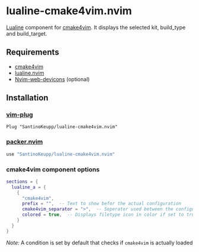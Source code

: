 # lualine-cmake4vim.nvim

[Lualine](https://github.com/nvim-lualine/lualine.nvim) component for [cmake4vim](https://github.com/ilyachur/cmake4vim). It displays the selected kit, build_type and build_target.

## Requirements

- [cmake4vim](https://github.com/ilyachur/cmake4vim)
- [lualine.nvim](https://github.com/nvim-lualine/lualine.nvim)
- [Nvim-web-devicons](https://github.com/kyazdani42/nvim-web-devicons) (optional)

## Installation

### [vim-plug](https://github.com/junegunn/vim-plug)

```vim
Plug "SantinoKeupp/lualine-cmake4vim.nvim"
```

### [packer.nvim](https://github.com/wbthomason/packer.nvim)

```lua
use "SantinoKeupp/lualine-cmake4vim.nvim"
```

### cmake4vim component options

```lua
sections = {
  lualine_a = {
    {
      "cmake4vim",
      prefix = "",  -- Text to show befor the actual configuration
      cmake4vim_separator = ">",  -- Seperator used between the configuration items
      colored = true,  -- Displays filetype icon in color if set to true
    }
  }
}
```

_Note:_ A condition is set by default that checks if ```cmake4vim``` is actually loaded
